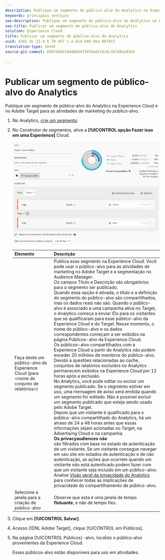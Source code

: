```yaml
---
description: Publique um segmento de público-alvo do Analytics na Experience Cloud e no Adobe Target para as atividades de marketing do público-alvo.
keywords: principais serviços
seo-description: Publique um segmento de público-alvo do Analytics na Experience Cloud e no Adobe Target para as atividades de marketing do público-alvo.
seo-title: Publicar um segmento de público-alvo do Analytics
solution: Experience Cloud
title: Publicar um segmento de público-alvo do Analytics
uuid: 4201 dc 22-4 b 79-457 c-a 614-949 bba 087617
translation-type: tm+mt
source-git-commit: 85879d92104d8b6d739fb4d17dc8cfb7483a9343

---
```



# Publicar um segmento de público-alvo do Analytics

Publique um segmento de público-alvo do Analytics na Experience Cloud e no Adobe Target para as atividades de marketing do público-alvo.

1. No Analytics, [crie um segmento](https://marketing.adobe.com/resources/help/en_US/analytics/segment/seg_build.html).
1. No Construtor de segmentos, ative a **[!UICONTROL opção Fazer isso em uma Experience]** Cloud.

   ![](assets/ec_audience_example.png)

   | Elemento | Descrição |
   |--- |---|
   | Faça deste um público-alvo da Experience Cloud (para &lt;nome do conjunto de relatórios&gt;) | Publica esse segmento na Experience Cloud. Você pode usar o público-alvo para as atividades de marketing no Adobe Target e a segmentação no Audience Manager.<br>Os campos Título e Descrição são obrigatórios para o segmento ser publicado.<br>Quando essa opção é ativada, o título e a definição do segmento do público-alvo são compartilhados, mas os dados reais não são. Quando o público-alvo é associado a uma campanha ativa no Target, o Analytics começa a enviar IDs para os visitantes que se qualificaram para esse público-alvo da Experience Cloud e do Target. Nesse momento, o nome do público-alvo e os dados correspondentes começam a ser exibidos na página Públicos-alvo da Experience Cloud.<br>Os públicos-alvo compartilhados com a Experience Cloud a partir do Analytics não podem exceder 20 milhões de membros do público-alvo.<br>Devido a questões relacionadas ao cache, conjuntos de relatórios excluídos no Analytics permanecem exibidos na Experience Cloud por 12 horas após a exclusão.<br>No Analytics, você pode editar ou excluir um segmento publicado. Se o segmento estiver em uso, uma mensagem de aviso será emitida quando um segmento for editado. Não é possível excluir um segmento publicado que esteja sendo usado pelo Adobe Target.<br>Depois que um visitante é qualificado para o público-alvo compartilhado do Analytics, há um atraso de 24 a 48 horas antes que essas informações sejam acionadas no Target, na Advertising Cloud e na campanha.<br>**Os privacyaudiences não**<br>são filtrados com base no estado de autenticação de um visitante. Se um visitante consegue navegar em seu site em estados de autenticação e de não autenticação, as ações que ocorrem quando um visitante não está autenticado podem fazer com que um visitante seja incluído em um público-alvo. Analise [Visão geral da privacidade do Analytics](https://marketing.adobe.com/resources/help/en_US/reference/?f=c_Privacy_Overview) para conhecer todas as implicações de privacidade do compartilhamento de público-alvo. |
   | Selecione a janela para a criação de público-alvo | Observe que esta é uma janela de tempo **flutuante**, e não de tempo fixo. |

1. Clique em **[!UICONTROL Salvar]**.
1. Acesso [!DNL Adobe Target], clique [!UICONTROL em Públicos].
1. Na página [!UICONTROL Públicos] -alvo, localize o público-alvo provenientes da Experience Cloud.

   Esses públicos-alvo estão disponíveis para uso em atividades.
